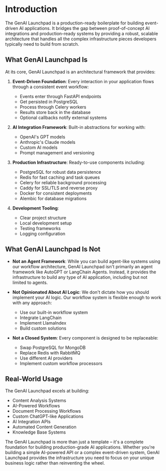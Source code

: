 # Introduction

The GenAI Launchpad is a production-ready boilerplate for building event-driven AI applications. It bridges the gap
between proof-of-concept AI integrations and production-ready systems by providing a robust, scalable architecture that
handles all the complex infrastructure pieces developers typically need to build from scratch.

## What GenAI Launchpad Is

At its core, GenAI Launchpad is an architectural framework that provides:

1. **Event-Driven Foundation**: Every interaction in your application flows through a consistent event workflow:
    - Events enter through FastAPI endpoints
    - Get persisted in PostgreSQL
    - Process through Celery workers
    - Results store back in the database
    - Optional callbacks notify external systems

2. **AI Integration Framework**: Built-in abstractions for working with:
    - OpenAI's GPT models
    - Anthropic's Claude models
    - Custom AI models
    - Prompt management and versioning

3. **Production Infrastructure**: Ready-to-use components including:
    - PostgreSQL for robust data persistence
    - Redis for fast caching and task queues
    - Celery for reliable background processing
    - Caddy for SSL/TLS and reverse proxy
    - Docker for consistent deployments
    - Alembic for database migrations

4. **Development Tooling**:
    - Clear project structure
    - Local development setup
    - Testing frameworks
    - Logging configuration

## What GenAI Launchpad Is Not

- **Not an Agent Framework**: While you can build agent-like systems using our workflow architecture, GenAI Launchpad
  isn't primarily an agent framework like AutoGPT or LangChain Agents. Instead, it provides the infrastructure to build
  any type of AI application, including but not limited to agents.

- **Not Opinionated About AI Logic**: We don't dictate how you should implement your AI logic. Our workflow system is
  flexible enough to work with any approach:
    - Use our built-in workflow system
    - Integrate LangChain
    - Implement LlamaIndex
    - Build custom solutions

- **Not a Closed System**: Every component is designed to be replaceable:
    - Swap PostgreSQL for MongoDB
    - Replace Redis with RabbitMQ
    - Use different AI providers
    - Implement custom workflow processors

## Real-World Usage

The GenAI Launchpad excels at building:

- Content Analysis Systems
- AI-Powered Workflows
- Document Processing Workflows
- Custom ChatGPT-like Applications
- AI Integration APIs
- Automated Content Generation
- Knowledge Base Systems

The GenAI Launchpad is more than just a template – it's a complete foundation for building production-grade AI
applications. Whether you're building a simple AI-powered API or a complex event-driven system, GenAI Launchpad provides
the infrastructure you need to focus on your unique business logic rather than reinventing the wheel.
